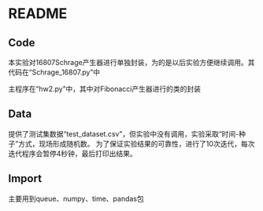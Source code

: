 # README

## Code

本实验对16807Schrage产生器进行单独封装，为的是以后实验方便继续调用。其代码在“Schrage_16807.py”中

主程序在“hw2.py”中，其中对Fibonacci产生器进行的类的封装

## Data

提供了测试集数据“test_dataset.csv”，但实验中没有调用，实验采取“时间-种子”方式，现场形成随机数。
为了保证实验结果的可靠性，进行了10次迭代，每次迭代程序会暂停4秒钟，最后打印出结果。

## Import

主要用到queue、numpy、time、pandas包
